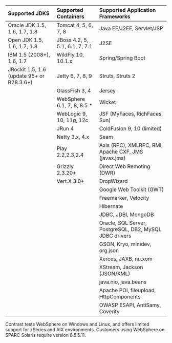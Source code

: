 <!--
title: "Supported Technologies"
description: "List of supported technologies"
tags: "Java agent installation containers JDKs frameworks libraries support troubleshooting"
-->


Supported JDKS | Supported Containers | Supported Application Frameworks
:-------------- |:-------------------- |:--------------------------------
Oracle JDK 1.5, 1.6, 1.7, 1.8 | Tomcat 4, 5, 6, 7, 8 | Java EE/J2EE, Servlet/JSP
Open JDK 1.5, 1.6, 1.7, 1.8 | JBoss 4.2, 5, 5.1, 6.1, 7, 7.1 | J2SE
IBM 1.5 (2008+), 1.6, 1.7 | WildFly 10, 10.1.x | Spring/Spring Boot
JRockit 1.5, 1.6 (update 95+ or R28.3.6+) |Jetty 6, 7, 8, 9 | Struts, Struts 2
                 | GlassFish 3, 4 | Jersey
                 | WebSphere 6.1, 7, 8, 8.5 * | Wicket
                 | WebLogic 9, 10, 11g, 12c | JSF (MyFaces, RichFaces, Sun)
                 | JRun 4 | ColdFusion 9, 10 (limited)
                 | Netty 3.x, 4.x | Seam
                 | Play 2.2,2.3,2.4  | Axis (RPC), XMLRPC, RMI, Apache CXF, JMS (javax.jms)
                 | Grizzly 2.3.20+ | Direct Web Remoting (DWR)
                 | Vert.X 3.0+     | DropWizard
                 |                 | Google Web Toolkit (GWT)
                 |                 | Freemarker, Velocity
                 |                 | Hibernate
                 |                 | JDBC, JDBI, MongoDB                 
                 |                 | Oracle, SQL Server, PostgreSQL, DB2, MySQL JDBC drivers
                 |                 | GSON, Kryo, minidev, org.json
                 |                 | Xerces, JAXB, nu.xom
                 |                 | XStream, Jackson (JSON/XML)
                 |                 | java.nio, java.beans
                 |                 | Apache POI, fileupload, HttpComponents
                 |                 | OWASP ESAPI, AntiSamy, Coverity 


Contrast tests WebSphere on Windows and Linux, and offers limited support for zSeries and AIX environments. Customers using WebSphere on SPARC Solaris require version 8.5.5.11.


